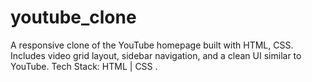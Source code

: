 # youtube_clone
A responsive clone of the YouTube homepage built with HTML, CSS. Includes video grid layout, sidebar navigation, and a clean UI similar to YouTube.  Tech Stack: HTML | CSS .
